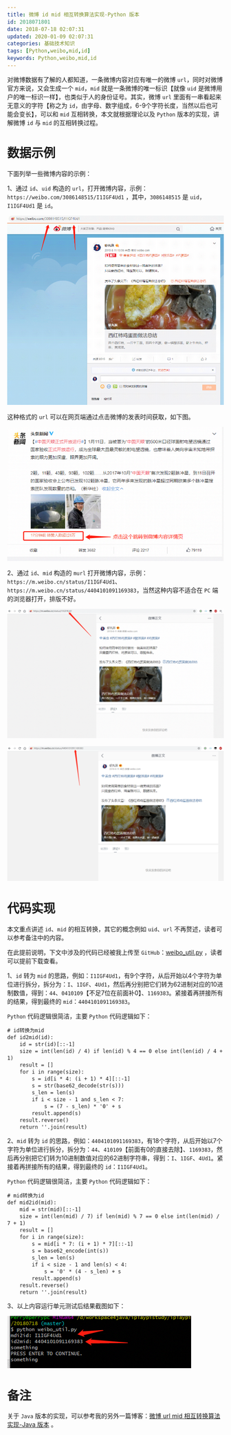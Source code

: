 ```yaml
---
title: 微博 id mid 相互转换算法实现-Python 版本
id: 2018071801
date: 2018-07-18 02:07:31
updated: 2020-01-09 02:07:31
categories: 基础技术知识
tags: [Python,weibo,mid,id]
keywords: Python,weibo,mid,id
---
```



对微博数据有了解的人都知道，一条微博内容对应有唯一的微博 `url`，同时对微博官方来说，又会生成一个 `mid`，`mid` 就是一条微博的唯一标识【就像 `uid` 是微博用户的唯一标识一样】，也类似于人的身份证号。其实，微博 `url` 里面有一串看起来无意义的字符【称之为 `id`，由字母、数字组成，6-9个字符长度，当然以后也可能会变长】，可以和 `mid` 互相转换，本文就根据理论以及 `Python` 版本的实现，讲解微博 `id` 与 `mid` 的互相转换过程。


<!-- more -->


# 数据示例


下面列举一些微博内容的示例：

1、通过 `id`、`uid` 构造的 `url`，打开微博内容，示例：`https://weibo.com/3086148515/I1IGF4Ud1` ，其中，`3086148515` 是 `uid`，`I1IGF4Ud1` 是 `id`。

![通过微博 url 打开](https://raw.githubusercontent.com/iplaypi/img-playpi/master/img/2018/20200113234603.png "通过微博 url 打开")

这种格式的 `url` 可以在网页端通过点击微博的发表时间获取，如下图。

![点击发表时间获取 url](https://raw.githubusercontent.com/iplaypi/img-playpi/master/img/2018/20200113234623.png "点击发表时间获取 url")

2、通过 `id`、`mid` 构造的 `murl` 打开微博内容，示例：`https://m.weibo.cn/status/I1IGF4Ud1`、`https://m.weibo.cn/status/4404101091169383`，当然这种内容不适合在 `PC` 端的浏览器打开，排版不好。

![通过 id 构造 murl](https://raw.githubusercontent.com/iplaypi/img-playpi/master/img/2018/20200113235344.png "通过 id 构造 murl")

![通过 mid 构造 murl](https://raw.githubusercontent.com/iplaypi/img-playpi/master/img/2018/20200113235336.png "通过 mid 构造 murl")


# 代码实现

本文重点讲述 `id`、`mid` 的相互转换，其它的概念例如 `uid`、`url` 不再赘述，读者可以参考备注中的内容。

在此提前说明，下文中涉及的代码已经被我上传至 `GitHub`：[weibo_util.py](https://github.com/iplaypi/iplaypistudy/tree/master/iplaypistudy-normal/src/bin/20180718) ，读者可以提前下载查看。

1、`id` 转为 `mid` 的思路，例如：`I1IGF4Ud1`，有9个字符，从后开始以4个字符为单位进行拆分，拆分为：`I`、`1IGF`、`4Ud1`，然后再分别把它们转为62进制对应的10进制数值，得到：`44`、`0410109`【不足7位在前面补0】、`1169383`。紧接着再拼接所有的结果，得到最终的 `mid`：`4404101091169383`。

`Python` 代码逻辑很简洁，主要 `Python` 代码逻辑如下：

```
# id转换为mid
def id2mid(id):
    id = str(id)[::-1]
    size = int(len(id) / 4) if len(id) % 4 == 0 else int(len(id) / 4 + 1)
    result = []
    for i in range(size):
        s = id[i * 4: (i + 1) * 4][::-1]
        s = str(base62_decode(str(s)))
        s_len = len(s)
        if i < size - 1 and s_len < 7:
            s = (7 - s_len) * '0' + s
        result.append(s)
    result.reverse()
    return ''.join(result)
```

2、`mid` 转为 `id` 的思路，例如：`4404101091169383`，有18个字符，从后开始以7个字符为单位进行拆分，拆分为：`44`、`410109`【前面有0的直接去除】、`1169383`，然后再分别把它们转为10进制数值对应的62进制字符串，得到：`I`、`1IGF`、`4Ud1`。紧接着再拼接所有的结果，得到最终的 `id`：`I1IGF4Ud1`。

`Python` 代码逻辑很简洁，主要 `Python` 代码逻辑如下：

```
# mid转换为id
def mid2id(mid):
    mid = str(mid)[::-1]
    size = int(len(mid) / 7) if len(mid) % 7 == 0 else int(len(mid) / 7 + 1)
    result = []
    for i in range(size):
        s = mid[i * 7: (i + 1) * 7][::-1]
        s = base62_encode(int(s))
        s_len = len(s)
        if i < size - 1 and len(s) < 4:
            s = '0' * (4 - s_len) + s
        result.append(s)
    result.reverse()
    return ''.join(result)
```

3、以上内容运行单元测试后结果截图如下：

![运行单元测试](https://raw.githubusercontent.com/iplaypi/img-playpi/master/img/2018/20200114000012.png "运行单元测试")


# 备注


关于 `Java` 版本的实现，可以参考我的另外一篇博客：[微博 url mid 相互转换算法实现-Java 版本](https://www.playpi.org/2018122001.html) 。

